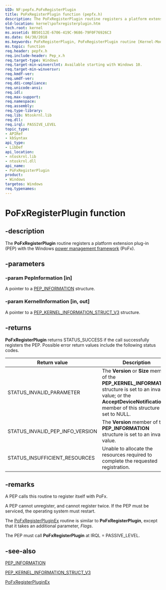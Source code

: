 ```yaml
---
UID: NF:pepfx.PoFxRegisterPlugin
title: PoFxRegisterPlugin function (pepfx.h)
description: The PoFxRegisterPlugin routine registers a platform extension plug-in (PEP) with the Windows power management framework (PoFx).
old-location: kernel\pofxregisterplugin.htm
tech.root: kernel
ms.assetid: BB50112E-6706-419C-9686-79F0F76926C3
ms.date: 04/30/2018
ms.keywords: PoFxRegisterPlugin, PoFxRegisterPlugin routine [Kernel-Mode Driver Architecture], kernel.pofxregisterplugin, pepfx/PoFxRegisterPlugin
ms.topic: function
req.header: pepfx.h
req.include-header: Pep_x.h
req.target-type: Windows
req.target-min-winverclnt: Available starting with Windows 10.
req.target-min-winversvr: 
req.kmdf-ver: 
req.umdf-ver: 
req.ddi-compliance: 
req.unicode-ansi: 
req.idl: 
req.max-support: 
req.namespace: 
req.assembly: 
req.type-library: 
req.lib: Ntoskrnl.lib
req.dll: 
req.irql: PASSIVE_LEVEL
topic_type:
- APIRef
- kbSyntax
api_type:
- LibDef
api_location:
- ntoskrnl.lib
- ntoskrnl.dll
api_name:
- PoFxRegisterPlugin
product:
- Windows
targetos: Windows
req.typenames: 
---
```


# PoFxRegisterPlugin function

## -description

The **PoFxRegisterPlugin** routine registers a platform extension plug-in (PEP) with the Windows [power management framework](https://docs.microsoft.com/windows-hardware/drivers/kernel/overview-of-the-power-management-framework) (PoFx).

## -parameters

### -param PepInformation [in]

A pointer to a [PEP_INFORMATION](https://docs.microsoft.com/windows-hardware/drivers/ddi/content/pepfx/ns-pepfx-_pep_information) structure.

### -param KernelInformation [in, out]

A pointer to a [PEP_KERNEL_INFORMATION_STRUCT_V3](https://docs.microsoft.com/windows-hardware/drivers/ddi/content/pepfx/ns-pepfx-_pep_kernel_information_struct_v3) structure.

## -returns

**PoFxRegisterPlugin** returns STATUS_SUCCESS if the call successfully registers the PEP. Possible error return values include the following status codes.

|Return value|Description|
|----|----|
|STATUS_INVALID_PARAMETER|The **Version** or **Size** member of the **PEP_KERNEL_INFORMATION** structure is set to an invalid value; or the **AcceptDeviceNotification** member of this structure is set to NULL.|
|STATUS_INVALID_PEP_INFO_VERSION|The **Version** member of the **PEP_INFORMATION** structure is set to an invalid value.|
|STATUS_INSUFFICIENT_RESOURCES|Unable to allocate the resources required to complete the requested registration.|

## -remarks

A PEP calls this routine to register itself with PoFx.

A PEP cannot unregister, and cannot register twice. If the PEP must be serviced, the operating system must restart.

The [PoFxRegisterPluginEx](https://docs.microsoft.com/windows-hardware/drivers/ddi/content/pepfx/nf-pepfx-pofxregisterpluginex) routine is similar to **PoFxRegisterPlugin**, except that it takes an additional parameter, *Flags*.

The PEP must call **PoFxRegisterPlugin** at IRQL = PASSIVE_LEVEL.

## -see-also

[PEP_INFORMATION](https://docs.microsoft.com/windows-hardware/drivers/ddi/content/pepfx/ns-pepfx-_pep_information)

[PEP_KERNEL_INFORMATION_STRUCT_V3](https://docs.microsoft.com/windows-hardware/drivers/ddi/content/pepfx/ns-pepfx-_pep_kernel_information_struct_v3)

[PoFxRegisterPluginEx](https://docs.microsoft.com/windows-hardware/drivers/ddi/content/pepfx/nf-pepfx-pofxregisterpluginex)

